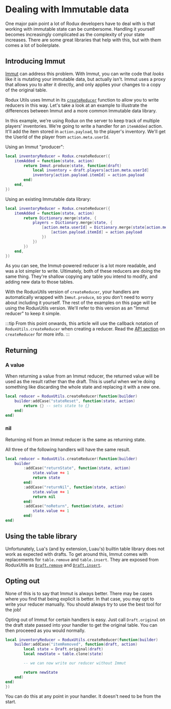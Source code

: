 # Dealing with Immutable data

One major pain point a lot of Rodux developers have to deal with is that
working with immutable state can be cumbersome. Handling it yourself becomes
increasingly complicated as the complexity of your state increases. There are
some great libraries that help with this, but with them comes a lot of
boilerplate.

## Introducing Immut

[Immut](https://github.com/solarhorizon/immut) can address this problem. With
Immut, you can write code that _looks_ like it is mutating your immutable data,
but actually isn't. Immut uses a proxy that allows you to alter it directly,
and only applies your changes to a copy of the original table.

Rodux Utils uses Immut in its [`createReducer`](/api/RoduxUtils#createReducer)
function to allow you to write reducers in this way. Let's take a look at an
example to illustrate the differences between Immut and a more common Immutable
data library.

In this example, we're using Rodux on the server to keep track of multiple
players' inventories. We're going to write a handler for an `itemAdded` action.
It'll add the item stored in `action.payload`, to the player's inventory. We'll
get the UserId of the player from `action.meta.userId`.

Using an Immut "producer":

```lua
local inventoryReducer = Rodux.createReducer({
    itemAdded = function(state, action)
        return Immut.produce(state, function(draft)
            local inventory = draft.players[action.meta.userId]
            inventory[action.payload.itemId] = action.payload
        end)
    end,
})
```

Using an existing Immutable data library:

```lua
local inventoryReducer = Rodux.createReducer({
    itemAdded = function(state, action)
        return Dictionary.merge(state, {
            players = Dictionary.merge(state, {
                [action.meta.userId] = Dictionary.merge(state[action.meta.userId], {
                    [action.payload.itemId] = action.payload
                })
            })
        })
    end,
})
```

As you can see, the Immut-powered reducer is a lot more readable, and was a lot
simpler to write. Ultimately, both of these reducers are doing the same thing.
They're shallow copying any table you intend to modify, and adding new data to
those tables.

With the RoduxUtils version of `createReducer`, your handlers are automatically
wrapped with `Immut.produce`, so you don't need to worry about including it
yourself. The rest of the examples on this page will be using the RoduxUtils
version. We'll refer to this version as an "Immut reducer" to keep it simple.

:::tip
From this point onwards, this article will use the callback notation of
`RoduxUtils.createReducer` when creating a reducer. Read the
[API section](/api/RoduxUtils#createReducer) on `createReducer` for more info.
:::

## Returning

### A value

When returning a value from an Immut reducer, the returned value will be used
as the result rather than the draft. This is useful when we're doing something
like discarding the whole state and replacing it with a new one.

```lua
local reducer = RoduxUtils.createReducer(function(builder)
    builder:addCase("stateReset", function(state, action)
        return {} -- sets state to {}
    end)
end)
```

### nil

Returning nil from an Immut reducer is the same as returning state.

All three of the following handlers will have the same result.

```lua
local reducer = RoduxUtils.createReducer(function(builder)
    builder
        :addCase("returnState", function(state, action)
            state.value += 1
            return state
        end)
        :addCase("returnNil", function(state, action)
            state.value += 1
            return nil
        end)
        :addCase("noReturn", function(state, action)
            state.value += 1
        end)
end)
```

## Using the table library

Unfortunately, Lua's (and by extension, Luau's) builtin table library does not
work as expected with drafts. To get around this, Immut comes with replacements
for `table.remove` and `table.insert`. They are exposed from RoduxUtils as
[`Draft.remove`](/api/Draft#remove) and [`Draft.insert`](/api/Draft#insert).

## Opting out

None of this is to say that Immut is always better. There may be cases where you
find that being explicit is better. In that case, you may opt to write your
reducer manually. You should always try to use the best tool for the job!

Opting out of Immut for certain handlers is easy. Just call `Draft.original` on
the draft state passed into your handler to get the original table. You can
then proceeed as you would normally.

```lua
local inventoryReducer = RoduxUtils.createReducer(function(builder)
    builder:addCase("itemRemoved", function(draft, action)
        local state = Draft.original(draft)
        local newState = table.clone(state)

        -- we can now write our reducer without Immut

        return newState
    end)
end)
})
```

You can do this at any point in your handler. It doesn't need to be from the
start.
